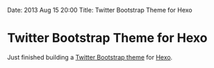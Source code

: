 Date: 2013 Aug 15 20:00
Title: Twitter Bootstrap Theme for Hexo

# Twitter Bootstrap Theme for Hexo

Just finished building a [Twitter Bootstrap theme](http://github.com/jmervine/hexo-theme-twbootstrap) for [Hexo](http://zespia.tw/hexo/).

